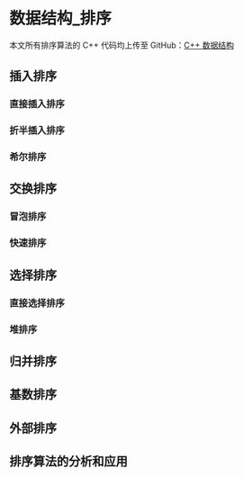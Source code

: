 # 数据结构_排序

本文所有排序算法的 C++ 代码均上传至 GitHub：[C++ 数据结构](https://github.com/Cohanbb/mycode/tree/main/c-cpp/DS)

## 插入排序

### 直接插入排序

### 折半插入排序

### 希尔排序

## 交换排序

### 冒泡排序 

### 快速排序

## 选择排序

### 直接选择排序

### 堆排序

## 归并排序

## 基数排序

## 外部排序

## 排序算法的分析和应用